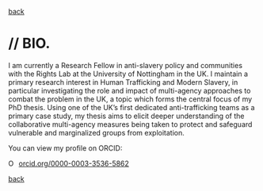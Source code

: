 
[back](./)

# // BIO. 

I am currently a Research Fellow in anti-slavery policy and communities with the Rights Lab at the University of Nottingham in the UK. I maintain a primary research interest in Human Trafficking and Modern Slavery, in particular investigating the role and impact of multi-agency approaches to combat the problem in the UK, a topic which forms the central focus of my PhD thesis. Using one of the UK’s first dedicated anti-trafficking teams as a primary case study, my thesis aims to elicit deeper understanding of the collaborative multi-agency measures being taken to protect and safeguard vulnerable and marginalized groups from exploitation. 

You can view my profile on ORCID: 

<a href="https://orcid.org/0000-0003-3536-5862" target="orcid.widget" rel="noopener noreferrer" style="vertical-align:top;"><img src="https://orcid.org/sites/default/files/images/orcid_16x16.png" style="width:1em;margin-right:.5em;" alt="ORCID iD icon">orcid.org/0000-0003-3536-5862</a>

[back](./)
